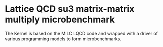 # Lattice QCD su3 matrix-matrix multiply microbenchmark

The Kernel is based on the MILC LQCD code and wrapped with a driver of various programming models  to form microbenchmarks.

